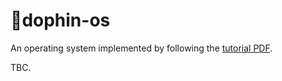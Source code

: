 # 🐬dophin-os

An operating system implemented by following the  [tutorial PDF](http://www.cs.bham.ac.uk/~exr/lectures/opsys/10_11/lectures/os-dev.pdf).

TBC.
